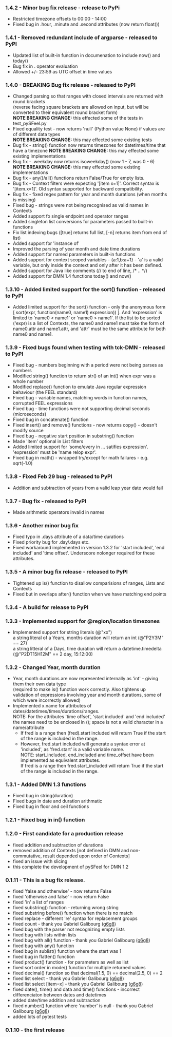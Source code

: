 ### 1.4.2 - Minor bug fix release - release to PyPi
 - Restricted timezone offsets to 00:00 - 14:00
 - Fixed bug in .hour, .minute and .second attributes (now return float())
### 1.4.1 - Removed redundant include of argparse - released to PyPI
 - Updated list of built-in function in documenation to include now() and today()
 - Bug fix in . operator evaluation
 - Allowed +/- 23:59 as UTC offset in time values
### 1.4.0 - BREAKING Bug fix release - released to PyPI
 - Changed parsing so that ranges with closed intervals are returned with round brackets    
   (reverse facing square brackets are allowed on input, but will be converted to their equivalent round bracket form)    
   **NOTE BREAKING CHANGE:** this effected some of the tests in test_pySFeel.py
 - Fixed equality test - now returns 'null' (Python value None) if values are of different data types    
   **NOTE BREAKING CHANGE:** this may effected some existing tests
 - Bug fix - string() function now returns timezones for datetimes/time that have a timezone
   **NOTE BREAKING CHANGE:** this may effected some existing implementations
 - Bug fix - .weekday now returns isoweekday() (now 1 - 7, was 0 - 6)
   **NOTE BREAKING CHANGE:** this may effected some existing implementations
 - Bug fix - any()/all() functions return False/True for empty lists.
 - Bug fix - Context filters were expecting '[item x=1]'. Correct syntax is '[item.x=1]'. Old syntax supported for backward compatibility.
 - Bug fix - fixed regex pattern for year and month durations (when months is missing)
 - Fixed bug - strings were not being recognised as valid names in Contexts
 - Added support fo single endpoint and operator ranges
 - Added singleton list conversions for parameters passed to built-in functions
 - Fix list indexing bugs ([true] returns full list, [-n] returns item from end of list)
 - Added support for 'instance of'
 - Improved the parsing of year month and date time durations
 - Added support for named parameters in built-in functions
 - Added support for context scoped variables - {a:1,b:a+1} - 'a' is a valid variable, but only inside the context and only after it has been defined.
 - Added support for Java like comments (// to end of line, /* .. */)
 - Added support for DMN 1.4 functions today() and now()
### 1.3.10 - Added limited support for the sort() function - released to PyPI
 - Added limited support for the sort() function - only the anonymous form [ sort(expr, function(name0, name1) expression)) ]. And 'expression' is limited to 'name0 < name1' or 'name0 > name1'. If the list to be sorted ('expr) is a list of Contexts, the name0 and name1 must take the form of name0.attr and name1.attr, and 'attr' must be the same attribute for both name0 and name1.
### 1.3.9 - Fixed bugs found when testing with tck-DMN - released to PyPI
 - Fixed bug - numbers beginning with a period were not being parses as numbers
 - Modified string() function to return str() of an int() when expr was a whole number
 - Modified replace() function to emulate Java regular expression behaviour (the FEEL standard)
 - Fixed bug - variable names, matching words in function names, corrupted FEEL expressions
 - Fixed bug - time functions were not supporting decimal seconds (microseconds)
 - Fixed bug in concatenate() function
 - Fixed insert() and remove() functions - now returns copy() - doesn't modify source
 - Fixed bug - negative start position in substring() function
 - Made 'item' optional in List filters
 - Added limited support for 'some/every in ... satifies expression'. 'expression' must be 'name relop expr'.
 - Fixed bug in math() - wrapped try/except for math failures - e.g. sqrt(-1.0)
### 1.3.8 - Fixed Feb 29 bug - released to PyPI
 - Addition and subtraction of years from a valid leap year date would fail
### 1.3.7 - Bug fix - released to PyPI
* Made arithmetic operators invalid in names
### 1.3.6 - Another minor bug fix
* Fixed typo in .days attribute of a data/time durations
* Fixed priority bug for .day/.days etc.
* Fixed workaround implemented in version 1.3.2 for 'start included', 'end included' and 'time offset'. Underscore nolonger required for these attributes.
### 1.3.5 - A minor bug fix release - released to PyPI
* Tightened up is() function to disallow comparisions of ranges, Lists and Contexts
* Fixed but in overlaps after() function when we have matching end points
### 1.3.4 - A build for release to PyPI
### 1.3.3 - Implemented support for @region/location timezones
* Implemented support for string literals (@"xx")  
a string literal of a Years, months duration will return an int (@"P2Y3M" == 27)  
a string litteral of a Days, time duration will return a datetime.timedelta (@"P2DT15H12M" == 2 day, 15:12:00)
### 1.3.2 - Changed Year, month duration
* Year, month durations are now represented internally as 'int' - giving them their own data type  
(required to make is() function work correctly. Also tightens up validation of expressions involving year and month durations, some of which were incorrectly allowed)
* Implemented x.name for attributes of dates/datetimes/times/durations/ranges.  
NOTE: For the attributes 'time offset', 'start included' and 'end included' the names need to be enclosed in (); space is not a valid character in a name/attribute 
    - If fred is a range then (fred).start included will return True if the start of the range is included in the range.  
    - However, fred.start included will generate a syntax error at 'included', as 'fred.start' is a valid variable name.    
    NOTE: start_included, end_included and time_offset have been implemented as equivalent attributes.    
If fred is a range then fred.start_included will return True if the start of the range is included in the range.  
### 1.3.1 - Added DMN 1.3 functions
* Fixed bug in string(duration)
* Fixed bugs in date and duration arithmatic
* Fixed bug in floor and ceil functions
### 1.2.1 - Fixed bug in in() function
### 1.2.0 - First candidate for a production release
* fixed addition and subtraction of durations
* removed addition of Contexts [not defined in DMN and non-commutative, result depended upon order of Contexts]
* fixed an issue with slicing
* this complete the development of pySFeel for DMN 1.2
### 0.1.11 - This is a bug fix release.
* fixed 'false and otherwise' - now returns False
* fixed 'otherwise and false' - now return False
* fixed 'in' a list of ranges
* fixed substring() function - returning wrong string
* fixed substring before() function when there is no match
* fixed replace - different 're' syntax for replacement groups
* fixed count - thank you Gabriel Galibourg ([g6g8](https://github.com/g6g8))
* fixed bug with the parser not recognizing empty lists
* fixed bug with lists within lists
* fixed bug with all() function - thank you Gabriel Galibourg ([g6g8](https://github.com/g6g8))
* fixed bug with any() function
* fixed bug in sublist() function where the start was 1
* fixed bug in flatten() function
* fixed product() function - for parameters as well as list
* fixed sort order in mode() function for multiple returned values
* fixed decimal() function so that decimal(1.5, 0) == decimal(2.5, 0) == 2
* fixed list select - thank you Gabriel Galibourg ([g6g8](https://github.com/g6g8))
* fixed list select [item=x] - thank you Gabriel Galibourg ([g6g8](https://github.com/g6g8))
* fixed date(), time() and data and time() functions - incorrect differenciaton between dates and datetimes
* added date/time addition and subtraction
* fixed number() function where 'number' is null - thank you Gabriel Galibourg ([g6g8](https://github.com/g6g8))
* added lots of pytest tests
### 0.1.10 - the first release

